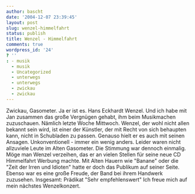 ```yaml
---
author: bascht
date: '2004-12-07 23:39:45'
layout: post
slug: wenzel-himmelfahrt
status: publish
title: Wenzel - Himmelfahrt
comments: true
wordpress_id: '24'
? ''
: - musik
  - musik
  - Uncategorized
  - unterwegs
  - unterwegs
  - zwickau
  - zwickau
---
```


Zwickau, Gasometer. Ja er ist es. Hans Eckhardt Wenzel. Und ich
habe mit Jan zusammen das große Vergnügen gehabt, ihm beim
Musikmachen zuzuschauen. Nämlich letzte Woche Mittwoch. Wenzel, der
wohl nicht allen bekannt sein wird, ist einer der Künstler, der mit
Recht von sich behaupten kann, nicht in Schubladen zu passen.
Genauso hielt er es auch mit seinen Ansagen. Unkonventionell -
immer ein wenig anders. Leider waren nicht allzuviele Leute im
Alten Gasometer. Die Stimmung war dennoch einmalig. Möge man Wenzel
verzeihen, das er an vielen Stellen für seine neue CD Himmelfahrt
Werbung machte. Mit Alten Hauern wie "Banane" oder die "Zeit der
Irren und Idioten" hatte er doch das Publikum auf seiner Seite.
Ebenso war es eine große Freude, der Band bei ihrem Handwerk
zuzusehen. Insgesamt: Prädikat "Sehr empfehlenswert" Ich freue mich
auf mein nächstes Wenzelkonzert.


